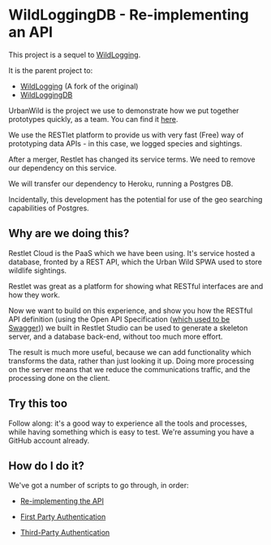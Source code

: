 # WildLoggingDB - Re-implementing an API
This project is a sequel to [WildLogging](https://github.com/TheUrbanWild/WildLogging).


It is the parent project to:

* [WildLogging](https://github.com/aliceliveprojects/WildLogging) (A fork of the original)
* [WildLoggingDB](https://github.com/aliceliveprojects/WildLoggingDB)


UrbanWild is the project we use to demonstrate how we put together prototypes quickly, as a team. You can find it [here](https://github.com/TheUrbanWild/WildLogging).

We use the RESTlet platform to provide us with very fast (Free) way of prototyping data APIs - in this case, we logged species and sightings.

After a merger, Restlet has changed its service terms. We need to remove our dependency on this service.

We will transfer our dependency to Heroku, running a Postgres DB.

Incidentally, this development has the potential for use of the geo searching capabilities of Postgres.

## Why are we doing this?

Restlet Cloud is the PaaS which we have been using. It's service hosted a database, fronted by a REST API, which the Urban Wild SPWA used to store wildlife sightings.

Restlet was great as a platform for showing what RESTful interfaces are and how they work. 

Now we want to build on this experience, and show you how the RESTful API definition (using the Open API Specification ([which used to be Swagger](https://swagger.io/docs/specification/about/))) we built in Restlet Studio can be used to generate a skeleton server, and a database back-end, without too much more effort.

The result is much more useful, because we can add functionality which transforms the data, rather than just looking it up. Doing more processing on the server means that we reduce the communications traffic, and the processing done on the client.

## Try this too

Follow along:  it's a good way to experience all the tools and processes, while having something which is easy to test. We're assuming you have a GitHub account already.



## How do I do it?

We've got a number of scripts to go through, in order:

* [Re-implementing the API](./ReImplementing.md)

* [First Party Authentication](./Authentication.md)
* [Third-Party Authentication](ThirdPartyAuthentication.md)





